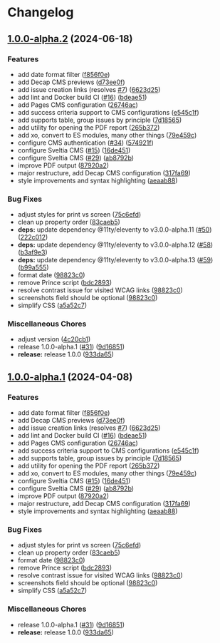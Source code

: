 # Changelog

## [1.0.0-alpha.2](https://github.com/greatislander/idrc-wcag-reporter/compare/v1.0.0-alpha.1...v1.0.0-alpha.2) (2024-06-18)


### Features

* add date format filter ([f856f0e](https://github.com/greatislander/idrc-wcag-reporter/commit/f856f0ef04527405c372f4a653bc724c8cc844c2))
* add Decap CMS previews ([d73ee0f](https://github.com/greatislander/idrc-wcag-reporter/commit/d73ee0ff63929423470c0a541ce4978c82fa0e46))
* add issue creation links (resolves [#7](https://github.com/greatislander/idrc-wcag-reporter/issues/7)) ([6623d25](https://github.com/greatislander/idrc-wcag-reporter/commit/6623d25553bf20ccb73d3382cc974c96ca484260))
* add lint and Docker build CI ([#16](https://github.com/greatislander/idrc-wcag-reporter/issues/16)) ([bdeae51](https://github.com/greatislander/idrc-wcag-reporter/commit/bdeae510575acfda0ca76dea7da9dfb8098b107f))
* add Pages CMS configuration ([26746ac](https://github.com/greatislander/idrc-wcag-reporter/commit/26746ac8f88a5737269cc3631f495d81142563e8))
* add success criteria support to CMS configurations ([e545c1f](https://github.com/greatislander/idrc-wcag-reporter/commit/e545c1f22713c58e95e58350a649acceefd83fa0))
* add supports table, group issues by principle ([7d18565](https://github.com/greatislander/idrc-wcag-reporter/commit/7d18565cf9a3ba27a92f2ad06ed0f1727ee9a546))
* add utility for opening the PDF report ([265b372](https://github.com/greatislander/idrc-wcag-reporter/commit/265b372a939764f5acacb1dfdbad68e8552304d8))
* add xo, convert to ES modules, many other things ([79e459c](https://github.com/greatislander/idrc-wcag-reporter/commit/79e459c55bebc2f502fcd1c0db5e7e9d52065cae))
* configure CMS authentication ([#34](https://github.com/greatislander/idrc-wcag-reporter/issues/34)) ([574921f](https://github.com/greatislander/idrc-wcag-reporter/commit/574921fea98c5e1bf94dbea511a030a08e63303f))
* configure Sveltia CMS ([#15](https://github.com/greatislander/idrc-wcag-reporter/issues/15)) ([16de451](https://github.com/greatislander/idrc-wcag-reporter/commit/16de4515712966e05541f0b12b9215907a84d645))
* configure Sveltia CMS ([#29](https://github.com/greatislander/idrc-wcag-reporter/issues/29)) ([ab8792b](https://github.com/greatislander/idrc-wcag-reporter/commit/ab8792bc49c4abd3a68b07e6b1fc60ebd3358205))
* improve PDF output ([87920a2](https://github.com/greatislander/idrc-wcag-reporter/commit/87920a2aedbc43590f5a6cdb264bd799a6029fbb))
* major restructure, add Decap CMS configuration ([317fa69](https://github.com/greatislander/idrc-wcag-reporter/commit/317fa6995e87f6719b00111cd4630b4d9f70dcff))
* style improvements and syntax highlighting ([aeaab88](https://github.com/greatislander/idrc-wcag-reporter/commit/aeaab88aaa5d9adfb957a082feacc6dab12166cd))


### Bug Fixes

* adjust styles for print vs screen ([75c6efd](https://github.com/greatislander/idrc-wcag-reporter/commit/75c6efde6902f463a6598c36e8c68b1dcfa89992))
* clean up property order ([83caeb5](https://github.com/greatislander/idrc-wcag-reporter/commit/83caeb5a3662cb615d54a92db97633dc89732e3c))
* **deps:** update dependency @11ty/eleventy to v3.0.0-alpha.11 ([#50](https://github.com/greatislander/idrc-wcag-reporter/issues/50)) ([222c012](https://github.com/greatislander/idrc-wcag-reporter/commit/222c0124b22208ee1a53a6de85ee28559736c190))
* **deps:** update dependency @11ty/eleventy to v3.0.0-alpha.12 ([#58](https://github.com/greatislander/idrc-wcag-reporter/issues/58)) ([b3af9e3](https://github.com/greatislander/idrc-wcag-reporter/commit/b3af9e3ad4f53d341fd23dd1277191a59454901a))
* **deps:** update dependency @11ty/eleventy to v3.0.0-alpha.13 ([#59](https://github.com/greatislander/idrc-wcag-reporter/issues/59)) ([b99a555](https://github.com/greatislander/idrc-wcag-reporter/commit/b99a5552f088e372ecf78fd3432ecdcc4771a40a))
* format date ([98823c0](https://github.com/greatislander/idrc-wcag-reporter/commit/98823c086fe543a3311fcaad699090ea547640b1))
* remove Prince script ([bdc2893](https://github.com/greatislander/idrc-wcag-reporter/commit/bdc2893573ab37fe90a41d5c68cff6ed5458a178))
* resolve contrast issue for visited WCAG links ([98823c0](https://github.com/greatislander/idrc-wcag-reporter/commit/98823c086fe543a3311fcaad699090ea547640b1))
* screenshots field should be optional ([98823c0](https://github.com/greatislander/idrc-wcag-reporter/commit/98823c086fe543a3311fcaad699090ea547640b1))
* simplify CSS ([a5a52c7](https://github.com/greatislander/idrc-wcag-reporter/commit/a5a52c7062a3a6194d420154d8d5f93fa60269c1))


### Miscellaneous Chores

* adjust version ([4c20cb1](https://github.com/greatislander/idrc-wcag-reporter/commit/4c20cb1304e7ae74b3897cf813e7579750fb4878))
* release 1.0.0-alpha.1 ([#31](https://github.com/greatislander/idrc-wcag-reporter/issues/31)) ([9d16851](https://github.com/greatislander/idrc-wcag-reporter/commit/9d168518bd41c828184ad87a58b7faeedafe4f66))
* **release:** release 1.0.0 ([933da65](https://github.com/greatislander/idrc-wcag-reporter/commit/933da6566b81410b582c9911f5ccca7d02e1587c))

## [1.0.0-alpha.1](https://github.com/inclusive-design/idrc-wcag-reporter/compare/v0.0.1...v1.0.0-alpha.1) (2024-04-08)


### Features

* add date format filter ([f856f0e](https://github.com/inclusive-design/idrc-wcag-reporter/commit/f856f0ef04527405c372f4a653bc724c8cc844c2))
* add Decap CMS previews ([d73ee0f](https://github.com/inclusive-design/idrc-wcag-reporter/commit/d73ee0ff63929423470c0a541ce4978c82fa0e46))
* add issue creation links (resolves [#7](https://github.com/inclusive-design/idrc-wcag-reporter/issues/7)) ([6623d25](https://github.com/inclusive-design/idrc-wcag-reporter/commit/6623d25553bf20ccb73d3382cc974c96ca484260))
* add lint and Docker build CI ([#16](https://github.com/inclusive-design/idrc-wcag-reporter/issues/16)) ([bdeae51](https://github.com/inclusive-design/idrc-wcag-reporter/commit/bdeae510575acfda0ca76dea7da9dfb8098b107f))
* add Pages CMS configuration ([26746ac](https://github.com/inclusive-design/idrc-wcag-reporter/commit/26746ac8f88a5737269cc3631f495d81142563e8))
* add success criteria support to CMS configurations ([e545c1f](https://github.com/inclusive-design/idrc-wcag-reporter/commit/e545c1f22713c58e95e58350a649acceefd83fa0))
* add supports table, group issues by principle ([7d18565](https://github.com/inclusive-design/idrc-wcag-reporter/commit/7d18565cf9a3ba27a92f2ad06ed0f1727ee9a546))
* add utility for opening the PDF report ([265b372](https://github.com/inclusive-design/idrc-wcag-reporter/commit/265b372a939764f5acacb1dfdbad68e8552304d8))
* add xo, convert to ES modules, many other things ([79e459c](https://github.com/inclusive-design/idrc-wcag-reporter/commit/79e459c55bebc2f502fcd1c0db5e7e9d52065cae))
* configure Sveltia CMS ([#15](https://github.com/inclusive-design/idrc-wcag-reporter/issues/15)) ([16de451](https://github.com/inclusive-design/idrc-wcag-reporter/commit/16de4515712966e05541f0b12b9215907a84d645))
* configure Sveltia CMS ([#29](https://github.com/inclusive-design/idrc-wcag-reporter/issues/29)) ([ab8792b](https://github.com/inclusive-design/idrc-wcag-reporter/commit/ab8792bc49c4abd3a68b07e6b1fc60ebd3358205))
* improve PDF output ([87920a2](https://github.com/inclusive-design/idrc-wcag-reporter/commit/87920a2aedbc43590f5a6cdb264bd799a6029fbb))
* major restructure, add Decap CMS configuration ([317fa69](https://github.com/inclusive-design/idrc-wcag-reporter/commit/317fa6995e87f6719b00111cd4630b4d9f70dcff))
* style improvements and syntax highlighting ([aeaab88](https://github.com/inclusive-design/idrc-wcag-reporter/commit/aeaab88aaa5d9adfb957a082feacc6dab12166cd))


### Bug Fixes

* adjust styles for print vs screen ([75c6efd](https://github.com/inclusive-design/idrc-wcag-reporter/commit/75c6efde6902f463a6598c36e8c68b1dcfa89992))
* clean up property order ([83caeb5](https://github.com/inclusive-design/idrc-wcag-reporter/commit/83caeb5a3662cb615d54a92db97633dc89732e3c))
* format date ([98823c0](https://github.com/inclusive-design/idrc-wcag-reporter/commit/98823c086fe543a3311fcaad699090ea547640b1))
* remove Prince script ([bdc2893](https://github.com/inclusive-design/idrc-wcag-reporter/commit/bdc2893573ab37fe90a41d5c68cff6ed5458a178))
* resolve contrast issue for visited WCAG links ([98823c0](https://github.com/inclusive-design/idrc-wcag-reporter/commit/98823c086fe543a3311fcaad699090ea547640b1))
* screenshots field should be optional ([98823c0](https://github.com/inclusive-design/idrc-wcag-reporter/commit/98823c086fe543a3311fcaad699090ea547640b1))
* simplify CSS ([a5a52c7](https://github.com/inclusive-design/idrc-wcag-reporter/commit/a5a52c7062a3a6194d420154d8d5f93fa60269c1))


### Miscellaneous Chores

* release 1.0.0-alpha.1 ([#31](https://github.com/inclusive-design/idrc-wcag-reporter/issues/31)) ([9d16851](https://github.com/inclusive-design/idrc-wcag-reporter/commit/9d168518bd41c828184ad87a58b7faeedafe4f66))
* **release:** release 1.0.0 ([933da65](https://github.com/inclusive-design/idrc-wcag-reporter/commit/933da6566b81410b582c9911f5ccca7d02e1587c))
